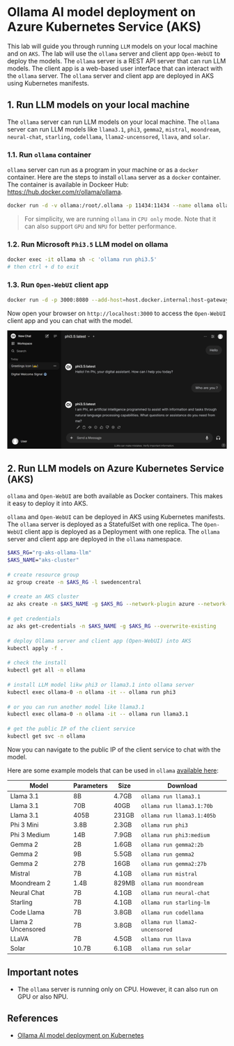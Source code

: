 # Ollama AI model deployment on Azure Kubernetes Service (AKS)

This lab will guide you through running `LLM` models on your local machine and on `AKS`. The lab will use the `ollama` server and client app `Open-WebUI` to deploy the models. The `ollama` server is a REST API server that can run LLM models. The client app is a web-based user interface that can interact with the `ollama` server. The `ollama` server and client app are deployed in AKS using Kubernetes manifests.

## 1. Run LLM models on your local machine

The `ollama` server can run LLM models on your local machine. The `ollama` server can run LLM models like `llama3.1`, `phi3`, `gemma2`, `mistral`, `moondream`, `neural-chat`, `starling`, `codellama`, `llama2-uncensored`, `llava`, and `solar`.

### 1.1. Run `ollama` container

`ollama` server can run as a program in your machine or as a `docker` container. Here are the steps to install `ollama` server as a `docker` container. The container is available in Dockeer Hub: https://hub.docker.com/r/ollama/ollama.

```sh
docker run -d -v ollama:/root/.ollama -p 11434:11434 --name ollama ollama/ollama
```

> For simplicity, we are running `ollama` in `CPU only` mode. Note that it can also support `GPU` and `NPU` for better performance.

### 1.2. Run Microsoft `Phi3.5` LLM model on ollama

```sh
docker exec -it ollama sh -c 'ollama run phi3.5'
# then ctrl + d to exit
```

### 1.3. Run `Open-WebUI` client app

```sh
docker run -d -p 3000:8080 --add-host=host.docker.internal:host-gateway -v open-webui:/app/backend/data -e WEBUI_AUTH=False --name open-webui --restart always ghcr.io/open-webui/open-webui:main
```

Now open your browser on `http://localhost:3000` to access the `Open-WebUI` client app and you can chat with the model.

![](images/open-webui.png)

## 2. Run LLM models on Azure Kubernetes Service (AKS)

`ollama` and `Open-WebUI` are both available as Docker containers. This makes it easy to deploy it into AKS.

`ollama` and `Open-WebUI` can be deployed in AKS using Kubernetes manifests. The `ollama` server is deployed as a StatefulSet with one replica. The `Open-WebUI` client app is deployed as a Deployment with one replica. The `ollama` server and client app are deployed in the `ollama` namespace.

```sh
$AKS_RG="rg-aks-ollama-llm"
$AKS_NAME="aks-cluster"

# create resource group
az group create -n $AKS_RG -l swedencentral

# create an AKS cluster 
az aks create -n $AKS_NAME -g $AKS_RG --network-plugin azure --network-plugin-mode overlay -k 1.30.3 --node-vm-size Standard_D4s_v5

# get credentials
az aks get-credentials -n $AKS_NAME -g $AKS_RG --overwrite-existing

# deploy Ollama server and client app (Open-WebUI) into AKS
kubectl apply -f .

# check the install
kubectl get all -n ollama

# install LLM model likw phi3 or llama3.1 into ollama server
kubectl exec ollama-0 -n ollama -it -- ollama run phi3

# or you can run another model like llama3.1
kubectl exec ollama-0 -n ollama -it -- ollama run llama3.1

# get the public IP of the client service
kubectl get svc -n ollama
```

Now you can navigate to the public IP of the client service to chat with the model.

Here are some example models that can be used in `ollama` [available here](https://github.com/ollama/ollama/blob/main/README.md#model-library):

| Model              | Parameters | Size  | Download                       |
| ------------------ | ---------- | ----- | ------------------------------ |
| Llama 3.1          | 8B         | 4.7GB | `ollama run llama3.1`          |
| Llama 3.1          | 70B        | 40GB  | `ollama run llama3.1:70b`      |
| Llama 3.1          | 405B       | 231GB | `ollama run llama3.1:405b`     |
| Phi 3 Mini         | 3.8B       | 2.3GB | `ollama run phi3`              |
| Phi 3 Medium       | 14B        | 7.9GB | `ollama run phi3:medium`       |
| Gemma 2            | 2B         | 1.6GB | `ollama run gemma2:2b`         |
| Gemma 2            | 9B         | 5.5GB | `ollama run gemma2`            |
| Gemma 2            | 27B        | 16GB  | `ollama run gemma2:27b`        |
| Mistral            | 7B         | 4.1GB | `ollama run mistral`           |
| Moondream 2        | 1.4B       | 829MB | `ollama run moondream`         |
| Neural Chat        | 7B         | 4.1GB | `ollama run neural-chat`       |
| Starling           | 7B         | 4.1GB | `ollama run starling-lm`       |
| Code Llama         | 7B         | 3.8GB | `ollama run codellama`         |
| Llama 2 Uncensored | 7B         | 3.8GB | `ollama run llama2-uncensored` |
| LLaVA              | 7B         | 4.5GB | `ollama run llava`             |
| Solar              | 10.7B      | 6.1GB | `ollama run solar`             |

## Important notes

- The `ollama` server is running only on CPU. However, it can also run on GPU or also NPU.

## References

- [Ollama AI model deployment on Kubernetes](
https://github.com/open-webui/open-webui/tree/main/kubernetes/manifest/base)